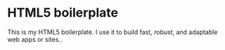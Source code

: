 # HTML5 boilerplate 
This is my HTML5 boilerplate. I use it to build fast, robust, and adaptable web apps or sites..